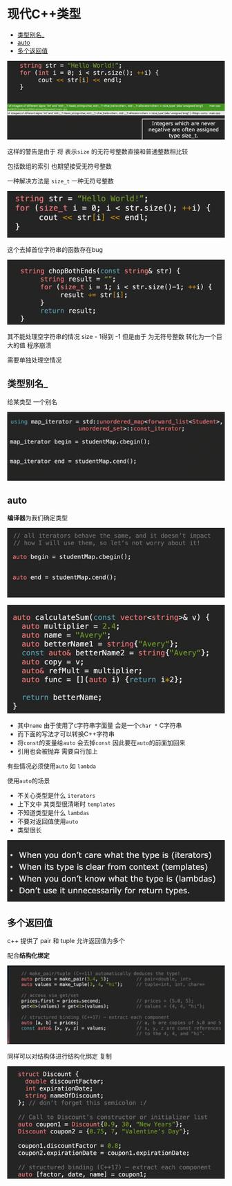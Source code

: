 # 现代C++类型
 
* [类型别名_](#类型别名_)
* [auto](#auto)
* [多个返回值](#多个返回值)

![](img/28c8069f.png)

这样的警告是由于 将 表示`size` 的无符号整数直接和普通整数相比较

包括数组的索引 也期望接受无符号整数

一种解决方法是 `size_t` 一种无符号整数

![](img/1674ab2b.png)

这个去掉首位字符串的函数存在bug

![](img/23ddc5aa.png)

其不能处理空字符串的情况 size - 1得到 -1 但是由于 为无符号整数 转化为一个巨大的值 程序崩溃

需要单独处理空情况

## 类型别名_

给某类型 一个别名

![](img/09677580.png)

## auto

**编译器**为我们确定类型

![](img/e7b892cf.png)

![](img/8cc654a1.png)

* 其中`name` 由于使用了`C`字符串字面量 会是一个`char *` C字符串
* 而下面的写法才可以转换C++字符串
* 将`const`的变量给`auto` 会去掉`const` 因此要在`auto`的前面加回来
* 引用也会被抛弃 需要自行加上

有些情况必须使用`auto` 如 `lambda`

使用`auto`的场景

* 不关心类型是什么 `iterators`
* 上下文中 其类型很清晰时 `templates`
* 不知道类型是什么 `lambdas` 
* 不要对返回值使用`auto`
* 类型很长

![](img/9c2053d3.png)

## 多个返回值

c++ 提供了 pair 和 tuple 允许返回值为多个

配合**结构化绑定**

![](img/657ac2ca.png)

同样可以对结构体进行结构化绑定 复制

![](img/603d2b53.png)
